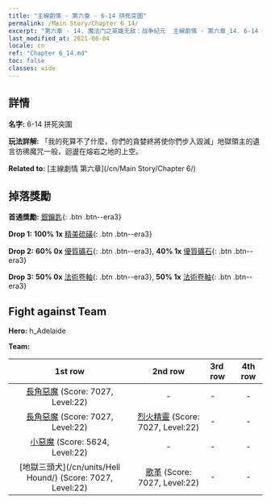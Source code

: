 ```yaml
---
title: "主線劇情 - 第六章 - 6-14 拼死突圍"
permalink: /Main Story/Chapter 6_14/
excerpt: "第六章 - 14. 魔法门之英雄无敌：战争纪元  主線劇情 - 第六章_14. 6-14 拼死突圍"
last_modified_at: 2021-08-04
locale: cn
ref: "Chapter 6_14.md"
toc: false
classes: wide
---
```


## 詳情

 **名字:** 6-14 拼死突圍

 **玩法詳解:** 「我的死算不了什麼，你們的貪婪終將使你們步入毀滅」地獄領主的遺言彷彿魔咒一般，迴盪在熔岩之地的上空。

 **Related to:** [主線劇情 第六章](/cn/Main Story/Chapter 6/)

## 掉落獎勵

 **首通獎勵:** [銀鑰匙](/cn/Items/con_693/){: .btn .btn--era3}

 **Drop 1:** **100% 1x** [精美硫磺](/cn/Items/mat_22/){: .btn .btn--era3}

 **Drop 2:** **60% 0x** [優質礦石](/cn/Items/mat_12/){: .btn .btn--era3}, **40% 1x** [優質礦石](/cn/Items/mat_12/){: .btn .btn--era3}

 **Drop 3:** **50% 0x** [法術卷軸](/cn/Items/con_694/){: .btn .btn--era3}, **50% 1x** [法術卷軸](/cn/Items/con_694/){: .btn .btn--era3}


## Fight against Team
 **Hero:** h_Adelaide

 **Team:**


  | 1st row | 2nd row | 3rd row | 4th row |
  |:----:|:----:|:----|:----:|
  | [長角惡魔](/cn/units/Demon/) (Score: 7027, Level:22)  | - | - | - |
  | [長角惡魔](/cn/units/Demon/) (Score: 7027, Level:22)  | [烈火精靈](/cn/units/Efreeti/) (Score: 7027, Level:22)  | - | - |
  | [小惡魔](/cn/units/Imp/) (Score: 5624, Level:22)  | - | - | - |
  | [地獄三頭犬](/cn/units/Hell Hound/) (Score: 7027, Level:22)  | [歌革](/cn/units/Gog/) (Score: 7027, Level:22)  | - | - |


